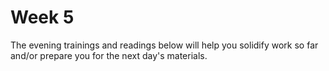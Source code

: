# Week 5

The evening trainings and readings below will help you solidify work so far and/or prepare you for the next day's materials.

<!--

### Monday

### Tuesday

### Wednesday

### Thursday

### Weekend

-->
